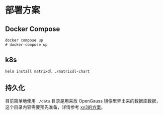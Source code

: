 # 部署方案

## Docker Compose

```shell
docker compose up
# docker-compose up
```

## k8s

```shell
helm install matrixdl ./matrixdl-chart
```

## 持久化

目前简单地使用 `./data` 目录是用来放 OpenGauss 镜像里弄出来的数据库数据，这个目录内容需要预先准备，详情参考 [xy3的方案](https://github.com/xy3xy3/openeuler-openGauss-docker-forstudy)。